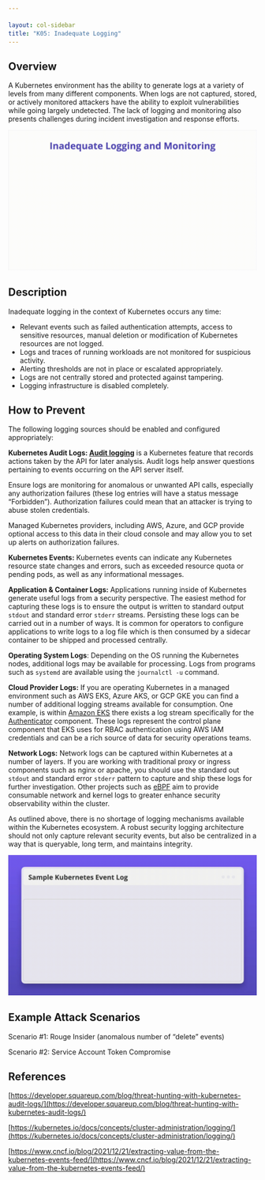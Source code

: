 ```yaml
---

layout: col-sidebar
title: "K05: Inadequate Logging"
---
```


## Overview

A Kubernetes environment has the ability to generate logs at a variety of levels from many different components. When logs are not captured, stored, or actively monitored attackers have the ability to exploit vulnerabilities while going largely undetected. The lack of logging and monitoring also presents challenges during incident investigation and response efforts. 

![Inadequate Logging - Illustration](/assets/images/K05-2022.gif)

## Description

Inadequate logging in the context of Kubernetes occurs any time:

- Relevant events such as failed authentication attempts, access to sensitive resources, manual deletion or modification of Kubernetes resources are not logged.
- Logs and traces of running workloads are not monitored for suspicious activity.
- Alerting thresholds are not in place or escalated appropriately.
- Logs are not centrally stored and protected against tampering.
- Logging infrastructure is disabled completely.

## How to Prevent

The following logging sources should be enabled and configured appropriately:

**Kubernetes Audit Logs: [Audit logging](https://kubernetes.io/docs/tasks/debug-application-cluster/audit/)** is a Kubernetes feature that records actions taken by the API for later analysis. Audit logs help answer questions pertaining to events occurring on the API server itself.

Ensure logs are monitoring for anomalous or unwanted API calls, especially any authorization failures (these log entries will have a status message “Forbidden”). Authorization failures could mean that an attacker is trying to abuse stolen credentials.

Managed Kubernetes providers, including AWS, Azure, and GCP provide optional access to this data in their cloud console and may allow you to set up alerts on authorization failures.

**Kubernetes Events:** Kubernetes events can indicate any Kubernetes resource state changes and errors, such as exceeded resource quota or pending pods, as well as any informational messages.

**Application & Container Logs:** Applications running inside of Kubernetes generate useful logs from a security perspective. The easiest method for capturing these logs is to ensure the output is written to standard output `stdout` and standard error `stderr` streams. Persisting these logs can be carried out in a number of ways. It is common for operators to configure applications to write logs to a log file which is then consumed by a sidecar container to be shipped and processed centrally. 

**Operating System Logs**: Depending on the OS running the Kubernetes nodes, additional logs may be available for processing. Logs from programs such as `systemd` are available using the `journalctl -u` command.

**Cloud Provider Logs:** If you are operating Kubernetes in a managed environment such as AWS EKS, Azure AKS, or GCP GKE you can find a number of additional logging streams available for consumption. One example, is within [Amazon EKS](https://aws.amazon.com/eks/) there exists a log stream specifically for the [Authenticator](https://docs.aws.amazon.com/eks/latest/userguide/control-plane-logs.html) component. These logs represent the control plane component that EKS uses for RBAC authentication using AWS IAM credentials and can be a rich source of data for security operations teams. 

**Network Logs:** Network logs can be captured within Kubernetes at a number of layers. If you are working with traditional proxy or ingress components such as nginx or apache, you should use the standard out `stdout` and standard error `stderr` pattern to capture and ship these logs for further investigation. Other projects such as [eBPF](https://ebpf.io/) aim to provide consumable network and kernel logs to greater enhance security observability within the cluster. 

As outlined above, there is no shortage of logging mechanisms available within the Kubernetes ecosystem. A robust security logging architecture should not only capture relevant security events, but also be centralized in a way that is queryable, long term, and maintains integrity.

![Inadequate Logging - Mitigations](/assets/images/K05-2022-mitigation.gif)

## Example Attack Scenarios

Scenario #1: Rouge Insider (anomalous number of “delete” events)

Scenario #2: Service Account Token Compromise

## References

[https://developer.squareup.com/blog/threat-hunting-with-kubernetes-audit-logs/](https://developer.squareup.com/blog/threat-hunting-with-kubernetes-audit-logs/)

[https://kubernetes.io/docs/concepts/cluster-administration/logging/](https://kubernetes.io/docs/concepts/cluster-administration/logging/)

[https://www.cncf.io/blog/2021/12/21/extracting-value-from-the-kubernetes-events-feed/](https://www.cncf.io/blog/2021/12/21/extracting-value-from-the-kubernetes-events-feed/)